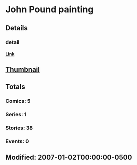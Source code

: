 # John Pound painting 
## Details
### detail
#### [Link](http://marvel.com/comics/creators/7326/john_pound_painting?utm_campaign=apiRef&utm_source=225578a89fc76f3d20fbffda5d17a88d)
## [Thumbnail](http://i.annihil.us/u/prod/marvel/i/mg/b/40/image_not_available.jpg)
## Totals
### Comics: 5
### Series: 1
### Stories: 38
### Events: 0
## Modified: 2007-01-02T00:00:00-0500